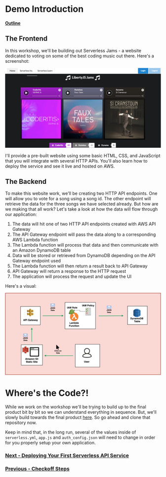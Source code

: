 # Demo Introduction

#### [Outline](README.md)

## The Frontend

In this workshop, we'll be building out Serverless Jams - a website dedicated to voting on some of the best coding music out there. Here's a screenshot:

![Serverless Jams](/images/serverlessjams-screenshot.png)

I'll provide a pre-built website using some basic HTML, CSS, and JavaScript that you will integrate with several HTTP APIs. You'll also learn how to deploy the service and see it live and hosted on AWS.

## The Backend

To make this website work, we'll be creating two HTTP API endpoints. One will allow you to vote for a song using a song id. The other endpoint will retrieve the data for the three songs we have selected already. But how are we making that all work? Let's take a look at how the data will flow through our application:

1. The data will hit one of two HTTP API endpoints created with AWS API Gateway
2. The API Gateway endpoint will pass the data along to a corresponding AWS Lambda function
3. The Lambda function will process that data and then communicate with an Amazon DynamoDB table
4. Data will be stored or retrieved from DynamoDB depending on the API Gateway endpoint used
5. The Lambda function will then return a result back to API Gateway
6. API Gateway will return a response to the HTTP request
7. The application will process the request and update the UI

Here's a visual:

![A diagram demonstrating the flow described above](/images/backend-diagram.png)

# Where's the Code?!

While we work on the workshop we'll be trying to build up to the final product bit by bit so we can understand everything in sequence. But, we'll slowly build towards the final product [here](https://github.com/fernando-mc/serverlessjams). So go ahead and clone that repository now.

Keep in mind that, in the long run, several of the values inside of `serverless.yml`, `app.js` and `auth_config.json` will need to change in order for you properly setup your own application.

### [Next - Deploying Your First Serverless API Service](deploying-first-serverless-api-service.md)

### [Previous - Checkoff Steps](checkoff.md)
